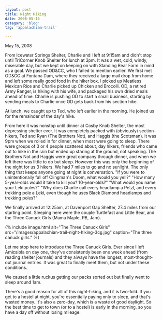 ```yaml
---
layout: post
title: Night Hiking
date: 2008-05-15
category: 'blog'
tag: 'appalachian-trail'

---
```

May 15, 2008

From Icewater Springs Shelter, Charlie and I left at 9:15am and didn't stop until TriCorner Knob Shelter for lunch at 3pm. It was a wet, cold, windy, miserable day, but we kept on keeping on with Standing Bear Farm in mind as a goal. We passed OD&CC, who I failed to mention earlier. We first met OD&CC at Fontana Dam, where they received a large mail drop from home and left some really good food in the hiker box. I picked up Meatless Mexican Rice and Charlie picked up Chicken and Brocolli. OD, a retired Army Ranger, is hiking with his wife, and packaged his own dried meals ahead of time. Charlie is pushing OD to start a small business, starting by sending meals to Charlie once OD gets back from his section hike.

At lunch, we caught up to Ted, who left earlier in the morning. He joined us for the remainder of the day's hike.

From here it was nonstop until dinner at Cosby Knob Shelter, the most depressing shelter ever. It was completely packed with (obviously) section-hikers, Ted and Ryan (The Brothers Not), and Haggis (the Scotsman). It was 9pm when we rolled in for dinner, when most were going to sleep. There were groups of 3 or 4 people scattered about, day hikers, friends who came out to hike in the rain but ended up staring at the ground, not speaking. The Brothers Not and Haggis were great company through dinner, and when we left there was little to do but sleep. However this was only the beginning of the night for us 3 hikers. We had 7 miles to go and no sunlight.
The only thing that keeps anyone going at night is conversation. "If you were to unintentionally fall off Clingman's Doom, what would you yell?" "How many 5-year-olds would it take to kill you? 10-year-olds?" "What would you name your Leki poles?" "Why does Charlie call every headlamp a Petzl, and every trekking pole a Leki, even though he uses Black Diamond headlamps and trekking poles?"

We finally arrived at 12:25am, at Davenport Gap Shelter, 27.4 miles from our starting point. Sleeping here were the couple Turtlefast and Little Bear, and the Three Canuck Girls (Mama Maple, PB, Jam).

{% include image.html alt="The Three Canuck Girls" src="/images/appalachian-trail-night-hiking-3cg.jpg" caption="The three canuck girls." %}

Let me stop here to introduce the Three Canuck Girls. Ever since I left Amicalola on day one, they've consistently been one week ahead (from reading shelter journals) and they always have the longest, most-thought-out journal entries. It was great to finally meet them, but not under these conditions.

We caused a little ruckus getting our packs sorted out but finally went to sleep around 1am.

There's a good reason for all of this night-hiking, and it is two-fold. If you get to a hostel at night, you're essentially paying only to sleep, and that's wasted money. It's also a zero-day, which is a waste of good daylight. So the best time to get to town (or to a hostel) is early in the morning, so you have a day off without losing mileage.
